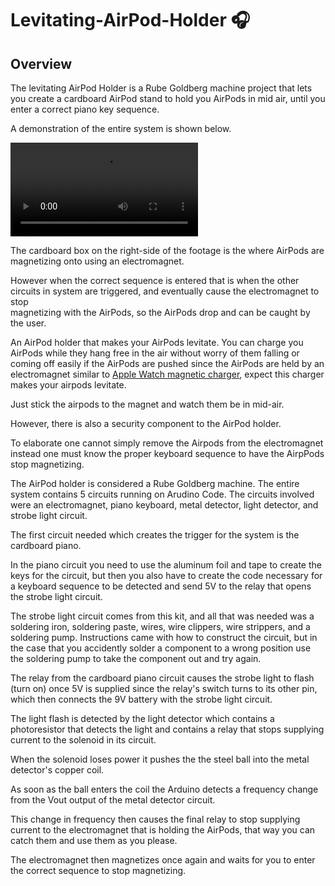 # Levitating-AirPod-Holder 🎧

## Overview

The levitating AirPod Holder is a Rube Goldberg machine project that lets you 
create a cardboard AirPod stand to hold you AirPods in mid air, until you enter 
a correct piano key sequence.

A demonstration of the entire system is shown below. 

![AirPod Holder Demonstration](https://github.com/luisdavidgarcia/Levitating-AirPod-Holder/blob/master/RGM_Demo.mp4)

The cardboard box on the right-side of the footage is the where AirPods 
are magnetizing onto using an electromagnet.

However when the correct sequence is entered that is when the other circuits in 
system are triggered, and eventually cause the electromagnet to stop  
magnetizing with the AirPods, so the AirPods drop and can be caught by the user. 


An AirPod holder that makes your AirPods levitate. You can charge you AirPods 
while they hang free in the air without worry of them falling or coming off easily 
if the AirPods are pushed since the AirPods are held by an electromagnet similar to 
[Apple Watch magnetic charger](https://www.apple.com/shop/product/MLWJ3AM/A/apple-watch-magnetic-fast-charger-to-usb-c-cable-1-m?fnode=2208a3f74724fa33198e29a17b1f3a3c42954541e1e18d408c15ce020bbe1ffb7f20a725ff6803d451b2b2cf065861b37722565385e5e1ae812c66dc35fa952064c5414a95d16900b6f75cc4df8177f9f0c4c5d48c881cd8cf9d78b46305a820999709c1c824e5f8bf7be8a9189ac629&fs=fh%3D4595%252B559a0f%252B45d4), 
expect this charger makes your airpods levitate.

Just stick the airpods to the magnet and watch them be in mid-air. 

However, there is also a security component to the AirPod holder. 

To elaborate one cannot simply remove the Airpods from the electromagnet instead 
one must know the proper keyboard sequence to have the AirpPods stop magnetizing. 

The AirPod holder is considered a Rube Goldberg machine. The entire system contains 
5 circuits running on Arudino Code. The circuits involved were an electromagnet, 
piano keyboard, metal detector, light detector, and strobe light circuit.

The first circuit needed which creates the trigger for the system is the cardboard piano. 

In the piano circuit you need to use the aluminum foil and tape to create the keys 
for the circuit, but then you also have to create the code necessary for a keyboard 
sequence to be detected and send 5V to the relay that opens the strobe light circuit. 

The strobe light circuit comes from this kit, and all that was needed was a soldering 
iron, soldering paste, wires, wire clippers, wire strippers, and a soldering pump. 
Instructions came with how to construct the circuit, but in the case that you accidently 
solder a component to a wrong position use the soldering pump to take the component out and try again. 

The relay from the cardboard piano circuit causes the strobe light to flash (turn on) 
once 5V is supplied since the relay's switch turns to its other pin, which then connects 
the 9V battery with the strobe light circuit.

The light flash is detected by the light detector which contains a photoresistor that 
detects the light and contains a relay that stops supplying current to the solenoid in its circuit.

When the solenoid loses power it pushes the the steel ball into the metal detector's copper coil.

As soon as the ball enters the coil the Arduino detects a frequency change from the 
Vout output of the metal detector circuit. 

This change in frequency then causes the final relay to stop supplying current to 
the electromagnet that is holding the AirPods, that way you can catch them and use them as you please. 

The electromagnet then magnetizes once again and waits for you to enter the correct 
sequence to stop magnetizing. 
